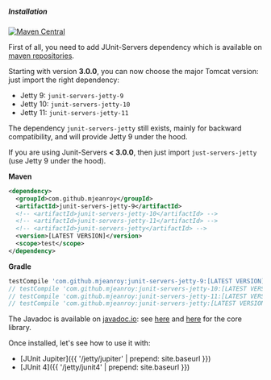 ##### Installation

[![Maven Central](https://maven-badges.herokuapp.com/maven-central/com.github.mjeanroy/junit-servers/badge.svg)](https://maven-badges.herokuapp.com/maven-central/com.github.mjeanroy/junit-servers)

First of all, you need to add JUnit-Servers dependency which is available on [maven repositories](http://search.maven.org/#search%7Cga%7C1%7Ca%3A%22junit-servers-jetty%22).

Starting with version **3.0.0**, you can now choose the major Tomcat version: just import the right dependency:

- Jetty 9: `junit-servers-jetty-9`
- Jetty 10: `junit-servers-jetty-10`
- Jetty 11: `junit-servers-jetty-11`

The dependency `junit-servers-jetty` still exists, mainly for backward compatibility, and will provide Jetty 9 under the hood.

If you are using Junit-Servers **< 3.0.0**, then just import `just-servers-jetty` (use Jetty 9 under the hood).

**Maven**

```xml
<dependency>
  <groupId>com.github.mjeanroy</groupId>
  <artifactId>junit-servers-jetty-9</artifactId>
  <!-- <artifactId>junit-servers-jetty-10</artifactId> -->
  <!-- <artifactId>junit-servers-jetty-11</artifactId> -->
  <!-- <artifactId>junit-servers-jetty</artifactId> -->
  <version>[LATEST VERSION]</version>
  <scope>test</scope>
</dependency>
```

**Gradle**

```groovy
testCompile 'com.github.mjeanroy:junit-servers-jetty-9:[LATEST VERSION]'
// testCompile 'com.github.mjeanroy:junit-servers-jetty-10:[LATEST VERSION]'
// testCompile 'com.github.mjeanroy:junit-servers-jetty-11:[LATEST VERSION]'
// testCompile 'com.github.mjeanroy:junit-servers-jetty:[LATEST VERSION]'
```

The Javadoc is available on [javadoc.io](https://javadoc.io/): see [here](https://javadoc.io/doc/com.github.mjeanroy/junit-servers-jetty) and [here](https://javadoc.io/doc/com.github.mjeanroy/junit-servers-core) for the core library.

Once installed, let's see how to use it with:
- [JUnit Jupiter]({{ '/jetty/jupiter' | prepend: site.baseurl }})
- [JUnit 4]({{ '/jetty/junit4' | prepend: site.baseurl }})

